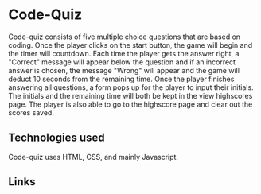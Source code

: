 # Code-Quiz
Code-quiz consists of five multiple choice questions that are based on coding. Once the player clicks on the start button, the game will begin and the timer will countdown. Each time the player gets the answer right, a "Correct" message will appear below the question and if an incorrect answer is chosen, the message "Wrong" will appear and the game will deduct 10 seconds from the remaining time. Once the player finishes answering all questions, a form pops up for the player to input their initials. The initials and the remaining time will both be kept in the view highscores page. The player is also able to go to the highscore page and clear out the scores saved.

## Technologies used 
Code-quiz uses HTML, CSS, and mainly Javascript. 

## Links

